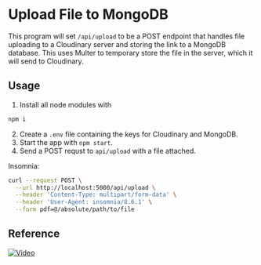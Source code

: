 # Upload File to MongoDB

This program will set `/api/upload` to be a POST endpoint that handles file uploading to a Cloudinary server and storing the link to a MongoDB database.
This uses Multer to temporary store the file in the server, which it will send to Cloudinary.

## Usage

1. Install all node modules with
```bash
npm i
```
2. Create a `.env` file containing the keys for Cloudinary and MongoDB.
3. Start the app with `npm start`.
4. Send a POST requst to `api/upload` with a file attached.

Insomnia:
```bash
curl --request POST \
  --url http://localhost:5000/api/upload \
  --header 'Content-Type: multipart/form-data' \
  --header 'User-Agent: insomnia/8.6.1' \
  --form pdf=@/absolute/path/to/file
```

## Reference

[![Video](https://img.youtube.com/vi/3Gj_mL9JJ6k/maxresdefault.jpg)](https://www.youtube.com/watch?v=3Gj_mL9JJ6k)
